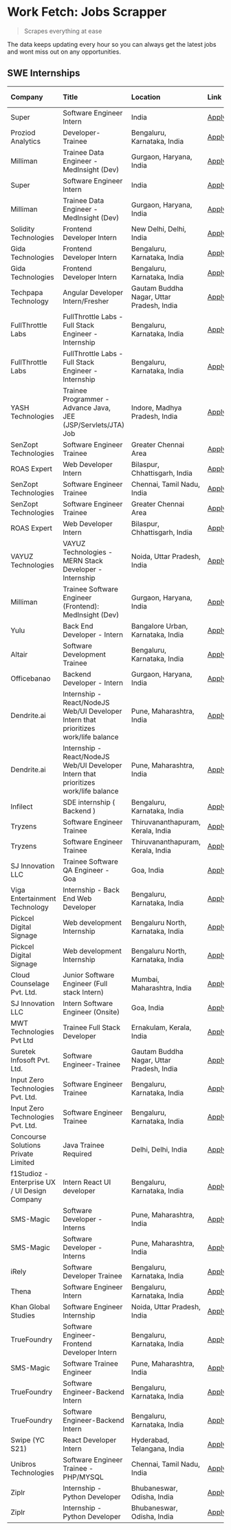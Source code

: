# Work Fetch: Jobs Scrapper
> Scrapes everything at ease

The data keeps updating every hour so you can always get the latest jobs and wont miss out on any opportunities.

## SWE Internships
<!--START_SECTION:workfetch-->
| Company                                       | Title                                                                                | Location                                  | Link                                                                                                                                                                                                                                                                                                      | Date Posted   |
|:----------------------------------------------|:-------------------------------------------------------------------------------------|:------------------------------------------|:----------------------------------------------------------------------------------------------------------------------------------------------------------------------------------------------------------------------------------------------------------------------------------------------------------|:--------------|
| Super                                         | Software Engineer Intern                                                             | India                                     | [Apply](https://in.linkedin.com/jobs/view/software-engineer-intern-at-super-3832648104?position=30&pageNum=0&refId=phRZCaA3p%2Fx4%2FJp9Ch6Avg%3D%3D&trackingId=W1xNRjQvc0CLJd8LxdEFJQ%3D%3D&trk=public_jobs_jserp-result_search-card)                                                                     | 2024-02-23    |
| Proziod Analytics                             | Developer-Trainee                                                                    | Bengaluru, Karnataka, India               | [Apply](https://in.linkedin.com/jobs/view/developer-trainee-at-proziod-analytics-3838200708?position=42&pageNum=0&refId=phRZCaA3p%2Fx4%2FJp9Ch6Avg%3D%3D&trackingId=Tla0begaMevdMB1v0vVlrw%3D%3D&trk=public_jobs_jserp-result_search-card)                                                                | 2024-02-23    |
| Milliman                                      | Trainee Data Engineer - MedInsight (Dev)                                             | Gurgaon, Haryana, India                   | [Apply](https://in.linkedin.com/jobs/view/trainee-data-engineer-medinsight-dev-at-milliman-3789275187?position=59&pageNum=0&refId=phRZCaA3p%2Fx4%2FJp9Ch6Avg%3D%3D&trackingId=hznOTqqAp%2B1dAEDqQKr4VQ%3D%3D&trk=public_jobs_jserp-result_search-card)                                                    | 2024-02-23    |
| Super                                         | Software Engineer Intern                                                             | India                                     | [Apply](https://in.linkedin.com/jobs/view/software-engineer-intern-at-super-3832648104?position=5&pageNum=2&refId=71AeIvFEccn5xBu2hu3xLA%3D%3D&trackingId=p%2BFsYW8USfcZmjb3bNaPSg%3D%3D&trk=public_jobs_jserp-result_search-card)                                                                        | 2024-02-23    |
| Milliman                                      | Trainee Data Engineer - MedInsight (Dev)                                             | Gurgaon, Haryana, India                   | [Apply](https://in.linkedin.com/jobs/view/trainee-data-engineer-medinsight-dev-at-milliman-3789275187?position=9&pageNum=5&refId=IyocYJ8iBxAeDeHW0G0Qbw%3D%3D&trackingId=%2FuWTNYFX7XVXEyIBNATUdw%3D%3D&trk=public_jobs_jserp-result_search-card)                                                         | 2024-02-23    |
| Solidity Technologies                         | Frontend Developer Intern                                                            | New Delhi, Delhi, India                   | [Apply](https://in.linkedin.com/jobs/view/frontend-developer-intern-at-solidity-technologies-3831583934?position=46&pageNum=0&refId=phRZCaA3p%2Fx4%2FJp9Ch6Avg%3D%3D&trackingId=tdTi8kXdqdyp%2B8v3Lkk3vQ%3D%3D&trk=public_jobs_jserp-result_search-card)                                                  | 2024-02-22    |
| Gida Technologies                             | Frontend Developer Intern                                                            | Bengaluru, Karnataka, India               | [Apply](https://in.linkedin.com/jobs/view/frontend-developer-intern-at-gida-technologies-3836040945?position=26&pageNum=0&refId=phRZCaA3p%2Fx4%2FJp9Ch6Avg%3D%3D&trackingId=MH2MOoFFaGCOffIwvz9CMQ%3D%3D&trk=public_jobs_jserp-result_search-card)                                                        | 2024-02-21    |
| Gida Technologies                             | Frontend Developer Intern                                                            | Bengaluru, Karnataka, India               | [Apply](https://in.linkedin.com/jobs/view/frontend-developer-intern-at-gida-technologies-3836040945?position=1&pageNum=2&refId=71AeIvFEccn5xBu2hu3xLA%3D%3D&trackingId=GB3xn7i0DpkM3iGdQ3FBcA%3D%3D&trk=public_jobs_jserp-result_search-card)                                                             | 2024-02-21    |
| Techpapa Technology                           | Angular Developer Intern/Fresher                                                     | Gautam Buddha Nagar, Uttar Pradesh, India | [Apply](https://in.linkedin.com/jobs/view/angular-developer-intern-fresher-at-techpapa-technology-3834305862?position=44&pageNum=0&refId=phRZCaA3p%2Fx4%2FJp9Ch6Avg%3D%3D&trackingId=s25cCu64dSA4oUnM%2BN9hRg%3D%3D&trk=public_jobs_jserp-result_search-card)                                             | 2024-02-20    |
| FullThrottle Labs                             | FullThrottle Labs - Full Stack Engineer - Internship                                 | Bengaluru, Karnataka, India               | [Apply](https://in.linkedin.com/jobs/view/fullthrottle-labs-full-stack-engineer-internship-at-fullthrottle-labs-3829636016?position=51&pageNum=0&refId=phRZCaA3p%2Fx4%2FJp9Ch6Avg%3D%3D&trackingId=mQI8oyJ67ICWlycHi40zzw%3D%3D&trk=public_jobs_jserp-result_search-card)                                 | 2024-02-17    |
| FullThrottle Labs                             | FullThrottle Labs - Full Stack Engineer - Internship                                 | Bengaluru, Karnataka, India               | [Apply](https://in.linkedin.com/jobs/view/fullthrottle-labs-full-stack-engineer-internship-at-fullthrottle-labs-3829636016?position=1&pageNum=5&refId=IyocYJ8iBxAeDeHW0G0Qbw%3D%3D&trackingId=2iNq7FaOygXQsuaEwXRR9w%3D%3D&trk=public_jobs_jserp-result_search-card)                                      | 2024-02-17    |
| YASH Technologies                             | Trainee Programmer - Advance Java, JEE (JSP/Servlets/JTA) Job                        | Indore, Madhya Pradesh, India             | [Apply](https://in.linkedin.com/jobs/view/trainee-programmer-advance-java-jee-jsp-servlets-jta-job-at-yash-technologies-3811759183?position=15&pageNum=0&refId=phRZCaA3p%2Fx4%2FJp9Ch6Avg%3D%3D&trackingId=9JWQN%2BE5vVcYjIkO60SQMA%3D%3D&trk=public_jobs_jserp-result_search-card)                       | 2024-02-13    |
| SenZopt Technologies                          | Software Engineer Trainee                                                            | Greater Chennai Area                      | [Apply](https://in.linkedin.com/jobs/view/software-engineer-trainee-at-senzopt-technologies-3827688781?position=32&pageNum=0&refId=phRZCaA3p%2Fx4%2FJp9Ch6Avg%3D%3D&trackingId=iGfvTDaxDM8VbOin9f0Vgg%3D%3D&trk=public_jobs_jserp-result_search-card)                                                     | 2024-02-12    |
| ROAS Expert                                   | Web Developer Intern                                                                 | Bilaspur, Chhattisgarh, India             | [Apply](https://in.linkedin.com/jobs/view/web-developer-intern-at-roas-expert-3828189292?position=35&pageNum=0&refId=phRZCaA3p%2Fx4%2FJp9Ch6Avg%3D%3D&trackingId=uRlqK8oaC5ESQOUoWIwNHg%3D%3D&trk=public_jobs_jserp-result_search-card)                                                                   | 2024-02-12    |
| SenZopt Technologies                          | Software Engineer Trainee                                                            | Chennai, Tamil Nadu, India                | [Apply](https://in.linkedin.com/jobs/view/software-engineer-trainee-at-senzopt-technologies-3827686880?position=47&pageNum=0&refId=phRZCaA3p%2Fx4%2FJp9Ch6Avg%3D%3D&trackingId=%2BBxWPV9%2BQH4mAbHT9v5u%2Fw%3D%3D&trk=public_jobs_jserp-result_search-card)                                               | 2024-02-12    |
| SenZopt Technologies                          | Software Engineer Trainee                                                            | Greater Chennai Area                      | [Apply](https://in.linkedin.com/jobs/view/software-engineer-trainee-at-senzopt-technologies-3827688781?position=7&pageNum=2&refId=71AeIvFEccn5xBu2hu3xLA%3D%3D&trackingId=LNLPcdUyzGbF5t0gJl6VOg%3D%3D&trk=public_jobs_jserp-result_search-card)                                                          | 2024-02-12    |
| ROAS Expert                                   | Web Developer Intern                                                                 | Bilaspur, Chhattisgarh, India             | [Apply](https://in.linkedin.com/jobs/view/web-developer-intern-at-roas-expert-3828189292?position=10&pageNum=2&refId=71AeIvFEccn5xBu2hu3xLA%3D%3D&trackingId=uZ7f2JqcYNRbskqkviGtmA%3D%3D&trk=public_jobs_jserp-result_search-card)                                                                       | 2024-02-12    |
| VAYUZ Technologies                            | VAYUZ Technologies - MERN Stack Developer - Internship                               | Noida, Uttar Pradesh, India               | [Apply](https://in.linkedin.com/jobs/view/vayuz-technologies-mern-stack-developer-internship-at-vayuz-technologies-3822619356?position=48&pageNum=0&refId=phRZCaA3p%2Fx4%2FJp9Ch6Avg%3D%3D&trackingId=PzIBfcjHt7YaNb863JQ2iQ%3D%3D&trk=public_jobs_jserp-result_search-card)                              | 2024-02-10    |
| Milliman                                      | Trainee Software Engineer (Frontend): MedInsight (Dev)                               | Gurgaon, Haryana, India                   | [Apply](https://in.linkedin.com/jobs/view/trainee-software-engineer-frontend-medinsight-dev-at-milliman-3792874280?position=5&pageNum=0&refId=phRZCaA3p%2Fx4%2FJp9Ch6Avg%3D%3D&trackingId=d9l4hJ0eJWmUovYO%2FRctkA%3D%3D&trk=public_jobs_jserp-result_search-card)                                        | 2024-02-09    |
| Yulu                                          | Back End Developer - Intern                                                          | Bangalore Urban, Karnataka, India         | [Apply](https://in.linkedin.com/jobs/view/back-end-developer-intern-at-yulu-3821682220?position=8&pageNum=0&refId=phRZCaA3p%2Fx4%2FJp9Ch6Avg%3D%3D&trackingId=jzGQREK7jVmNPIKiZ1%2FpBw%3D%3D&trk=public_jobs_jserp-result_search-card)                                                                    | 2024-02-04    |
| Altair                                        | Software Development Trainee                                                         | Bengaluru, Karnataka, India               | [Apply](https://in.linkedin.com/jobs/view/software-development-trainee-at-altair-3817606202?position=13&pageNum=0&refId=phRZCaA3p%2Fx4%2FJp9Ch6Avg%3D%3D&trackingId=UQtW04qAzr2sljPP5fjsVQ%3D%3D&trk=public_jobs_jserp-result_search-card)                                                                | 2024-01-31    |
| Officebanao                                   | Backend Developer - Intern                                                           | Gurgaon, Haryana, India                   | [Apply](https://in.linkedin.com/jobs/view/backend-developer-intern-at-officebanao-3814263731?position=19&pageNum=0&refId=phRZCaA3p%2Fx4%2FJp9Ch6Avg%3D%3D&trackingId=eZCQ5Z4ZnqCWrk%2FhrWCGIQ%3D%3D&trk=public_jobs_jserp-result_search-card)                                                             | 2024-01-31    |
| Dendrite.ai                                   | Internship - React/NodeJS Web/UI Developer Intern that prioritizes work/life balance | Pune, Maharashtra, India                  | [Apply](https://in.linkedin.com/jobs/view/internship-react-nodejs-web-ui-developer-intern-that-prioritizes-work-life-balance-at-dendrite-ai-3818948068?position=29&pageNum=0&refId=phRZCaA3p%2Fx4%2FJp9Ch6Avg%3D%3D&trackingId=OFUD%2FJj81yFlbVFWAK%2BX2w%3D%3D&trk=public_jobs_jserp-result_search-card) | 2024-01-31    |
| Dendrite.ai                                   | Internship - React/NodeJS Web/UI Developer Intern that prioritizes work/life balance | Pune, Maharashtra, India                  | [Apply](https://in.linkedin.com/jobs/view/internship-react-nodejs-web-ui-developer-intern-that-prioritizes-work-life-balance-at-dendrite-ai-3818948068?position=4&pageNum=2&refId=71AeIvFEccn5xBu2hu3xLA%3D%3D&trackingId=%2FREXCkapKSP3tnOSX5mV5A%3D%3D&trk=public_jobs_jserp-result_search-card)        | 2024-01-31    |
| Infilect                                      | SDE internship ( Backend )                                                           | Bengaluru, Karnataka, India               | [Apply](https://in.linkedin.com/jobs/view/sde-internship-backend-at-infilect-3815120558?position=20&pageNum=0&refId=phRZCaA3p%2Fx4%2FJp9Ch6Avg%3D%3D&trackingId=OOh3KhgedSLREMPE5aQofQ%3D%3D&trk=public_jobs_jserp-result_search-card)                                                                    | 2024-01-25    |
| Tryzens                                       | Software Engineer Trainee                                                            | Thiruvananthapuram, Kerala, India         | [Apply](https://in.linkedin.com/jobs/view/software-engineer-trainee-at-tryzens-3809363491?position=34&pageNum=0&refId=phRZCaA3p%2Fx4%2FJp9Ch6Avg%3D%3D&trackingId=RTXHWSXGxu%2FFIjrYFwfk2Q%3D%3D&trk=public_jobs_jserp-result_search-card)                                                                | 2024-01-18    |
| Tryzens                                       | Software Engineer Trainee                                                            | Thiruvananthapuram, Kerala, India         | [Apply](https://in.linkedin.com/jobs/view/software-engineer-trainee-at-tryzens-3809363491?position=9&pageNum=2&refId=71AeIvFEccn5xBu2hu3xLA%3D%3D&trackingId=MDYoN2gdUPMNtToxfwTbaQ%3D%3D&trk=public_jobs_jserp-result_search-card)                                                                       | 2024-01-18    |
| SJ Innovation LLC                             | Trainee Software QA Engineer - Goa                                                   | Goa, India                                | [Apply](https://in.linkedin.com/jobs/view/trainee-software-qa-engineer-goa-at-sj-innovation-llc-3804578231?position=4&pageNum=7&refId=vywpP5NJMQ4rEqkb5ViJWQ%3D%3D&trackingId=HYvmgCFv8cJ40wj9Jz23RQ%3D%3D&trk=public_jobs_jserp-result_search-card)                                                      | 2024-01-18    |
| Viga Entertainment Technology                 | Internship - Back End Web Developer                                                  | Bengaluru, Karnataka, India               | [Apply](https://in.linkedin.com/jobs/view/internship-back-end-web-developer-at-viga-entertainment-technology-3817712040?position=6&pageNum=7&refId=vywpP5NJMQ4rEqkb5ViJWQ%3D%3D&trackingId=Uq8xhzfUSQ5aDJeqMkGfZA%3D%3D&trk=public_jobs_jserp-result_search-card)                                         | 2024-01-17    |
| Pickcel Digital Signage                       | Web development Internship                                                           | Bengaluru North, Karnataka, India         | [Apply](https://in.linkedin.com/jobs/view/web-development-internship-at-pickcel-digital-signage-3826062393?position=53&pageNum=0&refId=phRZCaA3p%2Fx4%2FJp9Ch6Avg%3D%3D&trackingId=QVf%2B0A5UzgXSw6TfnxjGHg%3D%3D&trk=public_jobs_jserp-result_search-card)                                               | 2024-01-15    |
| Pickcel Digital Signage                       | Web development Internship                                                           | Bengaluru North, Karnataka, India         | [Apply](https://in.linkedin.com/jobs/view/web-development-internship-at-pickcel-digital-signage-3826062393?position=3&pageNum=5&refId=IyocYJ8iBxAeDeHW0G0Qbw%3D%3D&trackingId=TymFv6pcYo0K%2FI3HL6hY6g%3D%3D&trk=public_jobs_jserp-result_search-card)                                                    | 2024-01-15    |
| Cloud Counselage Pvt. Ltd.                    | Junior Software Engineer (Full stack Intern)                                         | Mumbai, Maharashtra, India                | [Apply](https://in.linkedin.com/jobs/view/junior-software-engineer-full-stack-intern-at-cloud-counselage-pvt-ltd-3803132814?position=22&pageNum=0&refId=phRZCaA3p%2Fx4%2FJp9Ch6Avg%3D%3D&trackingId=MvQPFGWOJqJ4c0goIvog%2BA%3D%3D&trk=public_jobs_jserp-result_search-card)                              | 2024-01-11    |
| SJ Innovation LLC                             | Intern Software Engineer (Onsite)                                                    | Goa, India                                | [Apply](https://in.linkedin.com/jobs/view/intern-software-engineer-onsite-at-sj-innovation-llc-3799959011?position=38&pageNum=0&refId=phRZCaA3p%2Fx4%2FJp9Ch6Avg%3D%3D&trackingId=aiO8ZTibjStfd%2Fyo7eTCmA%3D%3D&trk=public_jobs_jserp-result_search-card)                                                | 2024-01-11    |
| MWT Technologies Pvt Ltd                      | Trainee Full Stack Developer                                                         | Ernakulam, Kerala, India                  | [Apply](https://in.linkedin.com/jobs/view/trainee-full-stack-developer-at-mwt-technologies-pvt-ltd-3800921715?position=4&pageNum=0&refId=phRZCaA3p%2Fx4%2FJp9Ch6Avg%3D%3D&trackingId=dqXU0NyFqsI7%2F%2BDa%2Btwc3w%3D%3D&trk=public_jobs_jserp-result_search-card)                                         | 2024-01-09    |
| Suretek Infosoft Pvt. Ltd.                    | Software Engineer-Trainee                                                            | Gautam Buddha Nagar, Uttar Pradesh, India | [Apply](https://in.linkedin.com/jobs/view/software-engineer-trainee-at-suretek-infosoft-pvt-ltd-3800934643?position=16&pageNum=0&refId=phRZCaA3p%2Fx4%2FJp9Ch6Avg%3D%3D&trackingId=H3s9ChV3z9VAtNw19yklRw%3D%3D&trk=public_jobs_jserp-result_search-card)                                                 | 2024-01-09    |
| Input Zero Technologies Pvt. Ltd.             | Software Engineer Trainee                                                            | Bengaluru, Karnataka, India               | [Apply](https://in.linkedin.com/jobs/view/software-engineer-trainee-at-input-zero-technologies-pvt-ltd-3800927643?position=28&pageNum=0&refId=phRZCaA3p%2Fx4%2FJp9Ch6Avg%3D%3D&trackingId=uQvOOneWwo61i69Up9Wljg%3D%3D&trk=public_jobs_jserp-result_search-card)                                          | 2024-01-09    |
| Input Zero Technologies Pvt. Ltd.             | Software Engineer Trainee                                                            | Bengaluru, Karnataka, India               | [Apply](https://in.linkedin.com/jobs/view/software-engineer-trainee-at-input-zero-technologies-pvt-ltd-3800927643?position=3&pageNum=2&refId=71AeIvFEccn5xBu2hu3xLA%3D%3D&trackingId=nndn80RnoidthexyTcc2sA%3D%3D&trk=public_jobs_jserp-result_search-card)                                               | 2024-01-09    |
| Concourse Solutions Private Limited           | Java Trainee Required                                                                | Delhi, Delhi, India                       | [Apply](https://in.linkedin.com/jobs/view/java-trainee-required-at-concourse-solutions-private-limited-3800941190?position=7&pageNum=7&refId=vywpP5NJMQ4rEqkb5ViJWQ%3D%3D&trackingId=L88Aky3PD2YgnrIUfW221A%3D%3D&trk=public_jobs_jserp-result_search-card)                                               | 2024-01-09    |
| f1Studioz - Enterprise UX / UI Design Company | Intern React UI developer                                                            | Bengaluru, Karnataka, India               | [Apply](https://in.linkedin.com/jobs/view/intern-react-ui-developer-at-f1studioz-enterprise-ux-ui-design-company-3796354738?position=6&pageNum=0&refId=phRZCaA3p%2Fx4%2FJp9Ch6Avg%3D%3D&trackingId=%2FAaaRUMZjlVznYmy2OCFfA%3D%3D&trk=public_jobs_jserp-result_search-card)                               | 2024-01-08    |
| SMS-Magic                                     | Software Developer -Interns                                                          | Pune, Maharashtra, India                  | [Apply](https://in.linkedin.com/jobs/view/software-developer-interns-at-sms-magic-3799485343?position=31&pageNum=0&refId=phRZCaA3p%2Fx4%2FJp9Ch6Avg%3D%3D&trackingId=tTYxO0SxQ%2BJf01QTKSRGFA%3D%3D&trk=public_jobs_jserp-result_search-card)                                                             | 2024-01-05    |
| SMS-Magic                                     | Software Developer -Interns                                                          | Pune, Maharashtra, India                  | [Apply](https://in.linkedin.com/jobs/view/software-developer-interns-at-sms-magic-3799485343?position=6&pageNum=2&refId=71AeIvFEccn5xBu2hu3xLA%3D%3D&trackingId=gzoJgruJ7rKxZqzwqU93GQ%3D%3D&trk=public_jobs_jserp-result_search-card)                                                                    | 2024-01-05    |
| iRely                                         | Software Developer Trainee                                                           | Bengaluru, Karnataka, India               | [Apply](https://in.linkedin.com/jobs/view/software-developer-trainee-at-irely-3801577534?position=9&pageNum=0&refId=phRZCaA3p%2Fx4%2FJp9Ch6Avg%3D%3D&trackingId=IOdfYf3swqgOHGpojv1%2F%2BQ%3D%3D&trk=public_jobs_jserp-result_search-card)                                                                | 2023-12-22    |
| Thena                                         | Software Engineer Intern                                                             | Bengaluru, Karnataka, India               | [Apply](https://in.linkedin.com/jobs/view/software-engineer-intern-at-thena-3778731751?position=11&pageNum=0&refId=phRZCaA3p%2Fx4%2FJp9Ch6Avg%3D%3D&trackingId=zWHTBfvIOUzyLsYwFizRKg%3D%3D&trk=public_jobs_jserp-result_search-card)                                                                     | 2023-12-05    |
| Khan Global Studies                           | Software Engineer Internship                                                         | Noida, Uttar Pradesh, India               | [Apply](https://in.linkedin.com/jobs/view/software-engineer-internship-at-khan-global-studies-3766942197?position=43&pageNum=0&refId=phRZCaA3p%2Fx4%2FJp9Ch6Avg%3D%3D&trackingId=Huotnng3yiWgVrUiziQOCQ%3D%3D&trk=public_jobs_jserp-result_search-card)                                                   | 2023-11-27    |
| TrueFoundry                                   | Software Engineer- Frontend Developer Intern                                         | Bengaluru, Karnataka, India               | [Apply](https://in.linkedin.com/jobs/view/software-engineer-frontend-developer-intern-at-truefoundry-3790095058?position=10&pageNum=0&refId=phRZCaA3p%2Fx4%2FJp9Ch6Avg%3D%3D&trackingId=VEmFipgfhWezItivGztBzA%3D%3D&trk=public_jobs_jserp-result_search-card)                                            | 2023-11-24    |
| SMS-Magic                                     | Software Trainee Engineer                                                            | Pune, Maharashtra, India                  | [Apply](https://in.linkedin.com/jobs/view/software-trainee-engineer-at-sms-magic-3761409781?position=23&pageNum=0&refId=phRZCaA3p%2Fx4%2FJp9Ch6Avg%3D%3D&trackingId=aWf6MhblUyJHhT3EB7Mx1A%3D%3D&trk=public_jobs_jserp-result_search-card)                                                                | 2023-11-16    |
| TrueFoundry                                   | Software Engineer-Backend Intern                                                     | Bengaluru, Karnataka, India               | [Apply](https://in.linkedin.com/jobs/view/software-engineer-backend-intern-at-truefoundry-3779508170?position=27&pageNum=0&refId=phRZCaA3p%2Fx4%2FJp9Ch6Avg%3D%3D&trackingId=Bti2QvxhIPP%2BlyFId%2Fp6kA%3D%3D&trk=public_jobs_jserp-result_search-card)                                                   | 2023-11-10    |
| TrueFoundry                                   | Software Engineer-Backend Intern                                                     | Bengaluru, Karnataka, India               | [Apply](https://in.linkedin.com/jobs/view/software-engineer-backend-intern-at-truefoundry-3779508170?position=2&pageNum=2&refId=71AeIvFEccn5xBu2hu3xLA%3D%3D&trackingId=1pVB4AkVmn7u6hIrLHn7eg%3D%3D&trk=public_jobs_jserp-result_search-card)                                                            | 2023-11-10    |
| Swipe (YC S21)                                | React Developer Intern                                                               | Hyderabad, Telangana, India               | [Apply](https://in.linkedin.com/jobs/view/react-developer-intern-at-swipe-yc-s21-3737600089?position=12&pageNum=0&refId=phRZCaA3p%2Fx4%2FJp9Ch6Avg%3D%3D&trackingId=i6KWGwEuV94w2HWc%2FzdYWA%3D%3D&trk=public_jobs_jserp-result_search-card)                                                              | 2023-10-13    |
| Unibros Technologies                          | Software Engineer Trainee - PHP/MYSQL                                                | Chennai, Tamil Nadu, India                | [Apply](https://in.linkedin.com/jobs/view/software-engineer-trainee-php-mysql-at-unibros-technologies-3656599241?position=41&pageNum=0&refId=phRZCaA3p%2Fx4%2FJp9Ch6Avg%3D%3D&trackingId=Fm7cRgQhvGQ97rALq9LfGQ%3D%3D&trk=public_jobs_jserp-result_search-card)                                           | 2023-06-12    |
| Ziplr                                         | Internship - Python Developer                                                        | Bhubaneswar, Odisha, India                | [Apply](https://in.linkedin.com/jobs/view/internship-python-developer-at-ziplr-3645677592?position=54&pageNum=0&refId=phRZCaA3p%2Fx4%2FJp9Ch6Avg%3D%3D&trackingId=4G92Cp%2BPf%2BCDbMRwDdTXUg%3D%3D&trk=public_jobs_jserp-result_search-card)                                                              | 2023-06-02    |
| Ziplr                                         | Internship - Python Developer                                                        | Bhubaneswar, Odisha, India                | [Apply](https://in.linkedin.com/jobs/view/internship-python-developer-at-ziplr-3645677592?position=4&pageNum=5&refId=IyocYJ8iBxAeDeHW0G0Qbw%3D%3D&trackingId=tpMbPnEmt3rz1WAKHVYqPw%3D%3D&trk=public_jobs_jserp-result_search-card)                                                                       | 2023-06-02    |
<!--END_SECTION:workfetch-->
